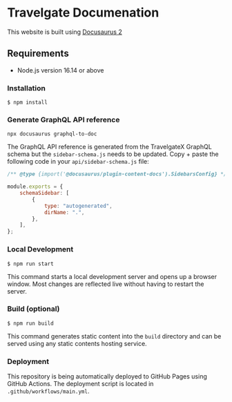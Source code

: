 # Travelgate Documenation

This website is built using [Docusaurus 2](https://docusaurus.io/)

## Requirements
* Node.js version 16.14 or above

### Installation

```
$ npm install
```

### Generate GraphQL API reference

```
npx docusaurus graphql-to-doc
```

The GraphQL API reference is generated from the TravelgateX GraphQL schema but 
the `sidebar-schema.js` needs to be updated. Copy + paste the following code in your 
`api/sidebar-schema.js` file:

```javascript
/** @type {import('@docusaurus/plugin-content-docs').SidebarsConfig} */

module.exports = {
    schemaSidebar: [
        {
            type: "autogenerated",
            dirName: ".",
        },
    ],
};
```


### Local Development

```
$ npm run start
```

This command starts a local development server and opens up a browser window. Most changes are reflected live without having to restart the server.

### Build (optional)

```
$ npm run build
```

This command generates static content into the `build` directory and can be served using any static contents hosting service.

### Deployment

This repository is being automatically deployed to GitHub Pages using GitHub Actions. 
The deployment script is located in `.github/workflows/main.yml`.
